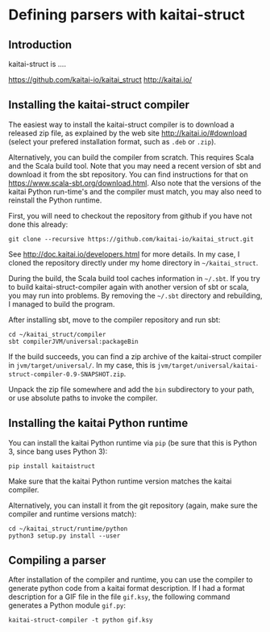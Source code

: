 # Defining parsers with kaitai-struct

## Introduction

kaitai-struct is ....

https://github.com/kaitai-io/kaitai_struct
http://kaitai.io/

## Installing the kaitai-struct compiler

The easiest way to install the kaitai-struct compiler is to download a released zip file, as explained by the web site http://kaitai.io/#download (select your prefered installation format, such as `.deb` or `.zip`).

Alternatively, you can build the compiler from scratch. This requires Scala and the Scala build tool. Note that you may need a recent version of sbt and download it from the sbt repository. You can find instructions for that on https://www.scala-sbt.org/download.html.
Also note that the versions of the kaitai Python run-time's and the compiler must match, you may also need to reinstall the Python runtime.

First, you will need to checkout the repository from github if you have not done this already:

```
git clone --recursive https://github.com/kaitai-io/kaitai_struct.git
```

See http://doc.kaitai.io/developers.html for more details. In my case, I cloned the repository directly under my home directory in `~/kaitai_struct`.

During the build, the Scala build tool caches information in `~/.sbt`. If you try to build kaitai-struct-compiler again with another version of sbt or scala, you may run into problems. By removing the `~/.sbt` directory and rebuilding, I managed to build the program.

After installing sbt, move to the compiler repository and run sbt:

```
cd ~/kaitai_struct/compiler
sbt compilerJVM/universal:packageBin
```

If the build succeeds, you can find a zip archive of the kaitai-struct compiler in `jvm/target/universal/`. In my case, this is `jvm/target/universal/kaitai-struct-compiler-0.9-SNAPSHOT.zip`.

Unpack the zip file somewhere and add the `bin` subdirectory to your path, or use absolute paths to invoke the compiler.

## Installing the kaitai Python runtime

You can install the kaitai Python runtime via `pip` (be sure that this is Python 3, since bang uses Python 3):

```
pip install kaitaistruct
```

Make sure that the kaitai Python runtime version matches the kaitai compiler.

Alternatively, you can install it from the git repository (again, make sure the compiler and runtime versions match):

```
cd ~/kaitai_struct/runtime/python
python3 setup.py install --user
```

## Compiling a parser

After installation of the compiler and runtime, you can use the compiler to generate python code from a kaitai format description. If I had a format description for a GIF file in the file `gif.ksy`, the following command generates a Python module `gif.py`:

```
kaitai-struct-compiler -t python gif.ksy 
```


